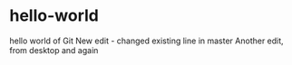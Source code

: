 # hello-world
hello world of Git
New edit - changed existing line in master
Another edit, from desktop
and again
